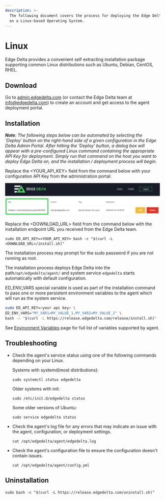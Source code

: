 ```yaml
---
description: >-
  The following document covers the process for deploying the Edge Delta service
  on a Linux-based Operating System.
---
```


# Linux

Edge Delta provides a convenient self extracting installation package supporting common Linux distributions such as Ubuntu, Debian, CentOS, RHEL.

## Download

Go to [admin.edgedelta.com](https://admin.edgedelta.com) \(or contact the Edge Delta team at [info@edgedelta.com](mailto:info@edgedelta.com)\) to create an account and get access to the agent deployment portal.

## Installation

_**Note**: The following steps below can be automated by selecting the 'Deploy' button on the right-hand side of a given configuration in the Edge Delta Admin Portal. After hitting the 'Deploy' button, a dialog box will appear with a pre-configured Linux command containing the appropriate API Key for deployment. Simply run that command on the host you want to deploy Edge Delta on, and the installation / deployment process will begin._

Replace the &lt;YOUR\_API\_KEY&gt; field from the command below with your configuration API Key from the administration portal:

![](../.gitbook/assets/screen-shot-2020-03-31-at-1.16.15-pm.png)

Replace the &lt;DOWNLOAD\_URL&gt; field from the command below with the installation endpoint URL you received from the Edge Delta team.

```text
sudo ED_API_KEY=<YOUR_API_KEY> bash -c "$(curl -L <DOWNLOAD_URL>/install.sh)"
```

The installation process may prompt for the sudo password if you are not running as root.

The installation process deploys Edge Delta into the path`/opt/edgedelta/agent/` and system service `edgedelta` starts automatically with default configuration.

ED_ENV_VARS special variable is used as part of the installation command to pass one or more persistent environment variables to the agent which will run as the system service.

```bash
sudo ED_API_KEY=<your api key> \
ED_ENV_VARS="MY_VAR1=MY_VALUE_1,MY_VAR2=MY_VALUE_2" \
bash -c "$(curl -L https://release.edgedelta.com/release/install.sh)"
```
See [Environment Variables](environment-variables.md) page for full list of variables supported by agent.

## Troubleshooting

* Check the agent's service status using one of the following commands depending on your Linux.

  Systems with systemd(most distributions):
  ```text
  sudo systemctl status edgedelta
  ```

  Older systems with init:
  ```text
  sudo /etc/init.d/edgedelta status
  ```

  Some older versions of Ubuntu:
  ```text
  sudo service edgedelta status
  ```

* Check the agent's log file for any errors that may indicate an issue with the agent, configuration, or deployment settings.

  ```
  cat /opt/edgedelta/agent/edgedelta.log
  ```

* Check the agent's configuration file to ensure the configuration doesn't contain issues.

  ```
  cat /opt/edgedelta/agent/config.yml
  ```

## Uninstallation

```text
sudo bash -c "$(curl -L https://release.edgedelta.com/uninstall.sh)"
```



